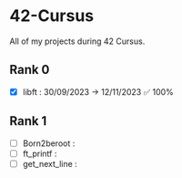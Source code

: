 # 42-Cursus

All of my projects during 42 Cursus.

## Rank 0
- [x] libft : 30/09/2023 -> 12/11/2023 ✅ 100%
## Rank 1
- [ ] Born2beroot :
- [ ] ft_printf :
- [ ] get_next_line :
